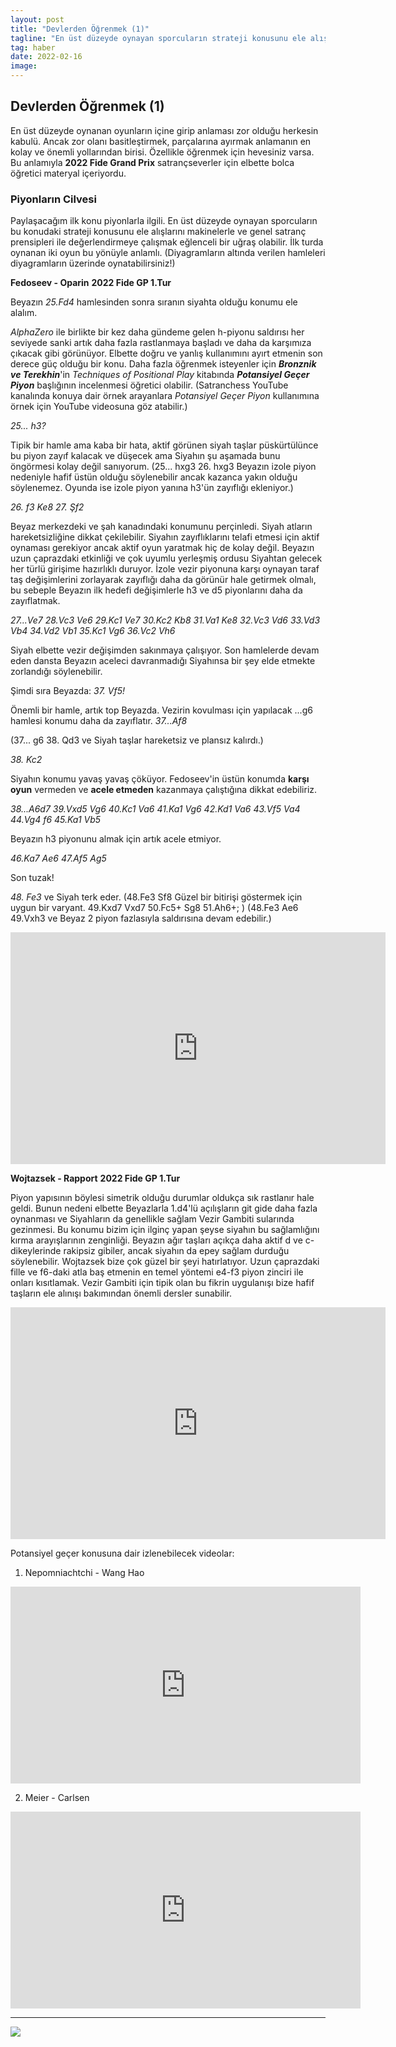 ```yaml
---
layout: post
title: "Devlerden Öğrenmek (1)"
tagline: "En üst düzeyde oynayan sporcuların strateji konusunu ele alışlarını makinelerle ve genel satranç prensipleri ile değerlendirmeye çalışmak eğlenceli bir uğraş olabilir. Özellikle öğrenmek için hevesiniz varsa."
tag: haber
date: 2022-02-16
image:
---
```


## Devlerden Öğrenmek (1)

En üst düzeyde oynanan oyunların içine girip anlaması zor olduğu herkesin kabulü. Ancak zor olanı basitleştirmek, parçalarına ayırmak anlamanın en kolay ve önemli yollarından birisi. Özellikle öğrenmek için hevesiniz varsa. Bu anlamıyla **2022 Fide Grand Prix** satrançseverler için elbette bolca öğretici materyal içeriyordu.

### Piyonların Cilvesi

Paylaşacağım ilk konu piyonlarla ilgili. En üst düzeyde oynayan sporcuların bu konudaki strateji konusunu ele alışlarını makinelerle ve genel satranç prensipleri ile değerlendirmeye çalışmak eğlenceli bir uğraş olabilir. İlk turda oynanan iki oyun bu yönüyle anlamlı. (Diyagramların altında verilen hamleleri diyagramların üzerinde oynatabilirsiniz!)

**Fedoseev - Oparin** **2022 Fide GP 1.Tur**

<div class="cbdiagram"
data-size="400"
data-fen="6k1/3n1pp1/5n2/3p4/1q1Br2p/4N1P1/4PP1P/Q2R2K1 b - - 1 25"
data-buttons="0"
data-legend="Siyah Oynar">
</div>

Beyazın *25.Fd4* hamlesinden sonra sıranın siyahta olduğu konumu ele alalım.

*AlphaZero* ile birlikte bir kez daha gündeme gelen h-piyonu saldırısı her seviyede sanki artık daha fazla rastlanmaya başladı ve daha da karşımıza çıkacak gibi görünüyor. Elbette doğru ve yanlış kullanımını ayırt etmenin son derece güç olduğu bir konu. Daha fazla öğrenmek isteyenler için _**Bronznik ve Terekhin**_'in *Techniques of Positional Play* kitabında *__Potansiyel Geçer Piyon__* başlığının incelenmesi öğretici olabilir. (Satranchess YouTube kanalında konuya dair örnek arayanlara *Potansiyel Geçer Piyon* kullanımına örnek için YouTube videosuna göz atabilir.)


_25... h3?_

Tipik bir hamle ama kaba bir hata, aktif görünen siyah
taşlar püskürtülünce bu piyon zayıf kalacak ve düşecek ama Siyahın
şu aşamada bunu öngörmesi kolay değil sanıyorum.
(25... hxg3 26. hxg3 Beyazın izole
piyon nedeniyle hafif üstün olduğu söylenebilir ancak kazanca yakın
olduğu söylenemez. Oyunda ise izole piyon yanına h3'ün zayıflığı
ekleniyor.)

_26. f3 Ke8 27. Şf2_

Beyaz merkezdeki ve şah kanadındaki
konumunu perçinledi. Siyah atların hareketsizliğine dikkat çekilebilir.
Siyahın zayıflıklarını telafi etmesi için aktif oynaması gerekiyor
ancak aktif oyun yaratmak hiç de kolay değil. Beyazın uzun çaprazdaki
etkinliği ve çok uyumlu yerleşmiş ordusu Siyahtan gelecek her türlü
girişime hazırlıklı duruyor. İzole vezir piyonuna karşı oynayan taraf
taş değişimlerini zorlayarak zayıflığı daha da görünür hale getirmek
olmalı, bu sebeple Beyazın ilk hedefi değişimlerle h3 ve d5 piyonlarını
daha da zayıflatmak.

<div class="cbdiagram"
data-size="400"
data-fen="4r1k1/3n1pp1/5n2/3p4/1q1B4/4NPPp/4P2P/Q2R2K1 w - - 1 27"
data-buttons="0"
data-legend="Siyah Oynar">
</div>

_27...Ve7 28.Vc3 Ve6 29.Kc1 Ve7 30.Kc2 Kb8 31.Va1 Ke8 32.Vc3 Vd6 33.Vd3 Vb4 34.Vd2 Vb1 35.Kc1 Vg6 36.Vc2 Vh6_

Siyah elbette vezir
değişimden sakınmaya çalışıyor. Son hamlelerde devam eden dansta
Beyazın aceleci davranmadığı Siyahınsa bir şey elde etmekte
zorlandığı söylenebilir.

<div class="cbdiagram"
data-size="400"
data-fen="4r1k1/3n1pp1/5n1q/3p4/3B4/4NPPp/2Q1PK1P/2R5 w - - 21 37"
data-buttons="0"
data-legend="Siyah Oynar">
</div>

Şimdi sıra Beyazda: _37. Vf5!_

Önemli bir
hamle, artık top Beyazda. Vezirin kovulması için yapılacak ...g6 hamlesi
konumu daha da zayıflatır. _37...Af8_

(37... g6 38. Qd3 ve Siyah taşlar hareketsiz ve plansız kalırdı.)

_38. Kc2_

Siyahın konumu yavaş yavaş çöküyor. Fedoseev'in üstün konumda **karşı oyun** vermeden ve **acele etmeden** kazanmaya çalıştığına dikkat edebiliriz.

_38...A6d7 39.Vxd5 Vg6 40.Kc1 Va6 41.Ka1 Vg6 42.Kd1 Va6 43.Vf5 Va4 44.Vg4 f6 45.Ka1 Vb5_

Beyazın h3 piyonunu almak için artık
acele etmiyor.

 _46.Ka7 Ae6 47.Af5 Ag5_

 Son tuzak!

 _48. Fe3_ ve Siyah terk eder.
(48.Fe3 Sf8 Güzel bir bitirişi göstermek için uygun bir varyant. 49.Kxd7 Vxd7 50.Fc5+ Sg8 51.Ah6+; )
(48.Fe3 Ae6 49.Vxh3 ve Beyaz 2 piyon fazlasıyla saldırısına devam edebilir.)

<iframe width=600 height=371 src="https://lichess.org/study/embed/RG8lM4fF/YmwxlTfS" frameborder=0></iframe>




**Wojtazsek - Rapport** **2022 Fide GP 1.Tur**

<div class="cbdiagram"
data-size="400"
data-fen="q4rk1/5pp1/r1b1pn1p/pp6/3Q4/P4NP1/1P2PPBP/2RR2K1 w - - 0 18"
data-buttons="0"
data-legend="Siyah Oynar">
</div>

Piyon yapısının böylesi simetrik olduğu durumlar oldukça sık rastlanır hale geldi. Bunun nedeni elbette Beyazlarla 1.d4'lü açılışların git gide daha fazla oynanması ve Siyahların da genellikle sağlam Vezir Gambiti sularında gezinmesi. Bu konumu bizim için ilginç yapan şeyse siyahın bu sağlamlığını kırma arayışlarının zenginliği. Beyazın ağır taşları açıkça daha aktif d ve c-dikeylerinde rakipsiz gibiler, ancak siyahın da epey sağlam durduğu söylenebilir. Wojtazsek bize çok güzel bir şeyi hatırlatıyor. Uzun çaprazdaki fille ve f6-daki atla baş etmenin en temel yöntemi e4-f3 piyon zinciri ile onları kısıtlamak. Vezir Gambiti için tipik olan bu fikrin uygulanışı bize hafif taşların ele alınışı bakımından önemli dersler sunabilir.

<iframe width=600 height=371 src="https://lichess.org/study/embed/RG8lM4fF/cgC9Az4Y" frameborder=0></iframe>

Potansiyel geçer konusuna dair izlenebilecek videolar:

1. Nepomniachtchi - Wang Hao

<iframe width="560" height="315" src="https://www.youtube.com/embed/GsmVARqW-Ts" title="YouTube video player" frameborder="0" allow="accelerometer; autoplay; clipboard-write; encrypted-media; gyroscope; picture-in-picture" allowfullscreen></iframe>


2. Meier - Carlsen

<iframe width="560" height="315" src="https://www.youtube.com/embed/YUmni0d8MRo" title="YouTube video player" frameborder="0" allow="accelerometer; autoplay; clipboard-write; encrypted-media; gyroscope; picture-in-picture" allowfullscreen></iframe>

----


<div class="cbreplay" data-url="{{ site.url }}/assets/pgn/Fedoseev_Oparin_2022.pgn" style="max-width:100%;"></div>

<img src="{{ site.url }}/images/havana1921.jpg">
